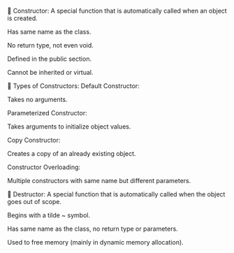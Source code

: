 🔹 Constructor:
A special function that is automatically called when an object is created.

Has same name as the class.

No return type, not even void.

Defined in the public section.

Cannot be inherited or virtual.

🔸 Types of Constructors:
Default Constructor:

Takes no arguments.

Parameterized Constructor:

Takes arguments to initialize object values.

Copy Constructor:

Creates a copy of an already existing object.

Constructor Overloading:

Multiple constructors with same name but different parameters.

🔹 Destructor:
A special function that is automatically called when the object goes out of scope.

Begins with a tilde ~ symbol.

Has same name as the class, no return type or parameters.

Used to free memory (mainly in dynamic memory allocation).
